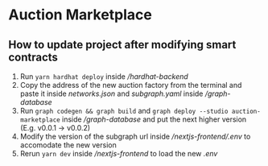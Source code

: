 # Auction Marketplace

## How to update project after modifying smart contracts

1. Run `yarn hardhat deploy` inside */hardhat-backend*
2. Copy the address of the new auction factory from the terminal and paste it
inside *networks.json* and *subgraph.yaml* inside */graph-database*
3. Run `graph codegen && graph build` and `graph deploy --studio auction-marketplace`
inside */graph-database* and put the next higher version (E.g. v0.0.1 -> v0.0.2)
4. Modify the version of the subgraph url inside */nextjs-frontend/.env* to
accomodate the new version
5. Rerun `yarn dev` inside */nextjs-frontend* to load the new *.env*

